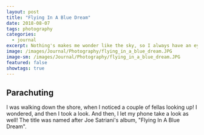 ```yaml
---
layout: post
title: "Flying In A Blue Dream"
date: 2018-08-07
tags: photography
categories:
  - journal
excerpt: Nothing's makes me wonder like the sky, so I always have an eye for it. Someone flying over the sea? More wonderful!
image: /images/Journal/Photography/flying_in_a_blue_dream.JPG
image-sm: /images/Journal/Photography/flying_in_a_blue_dream.JPG
featured: false
showtags: true
---
```


## Parachuting

I was walking down the shore, when I noticed a couple of fellas looking up! I wondered, and then I took a look. And then, I let my phone take a look as well!
The title was named after Joe Satriani's album, "Flying In A Blue Dream".